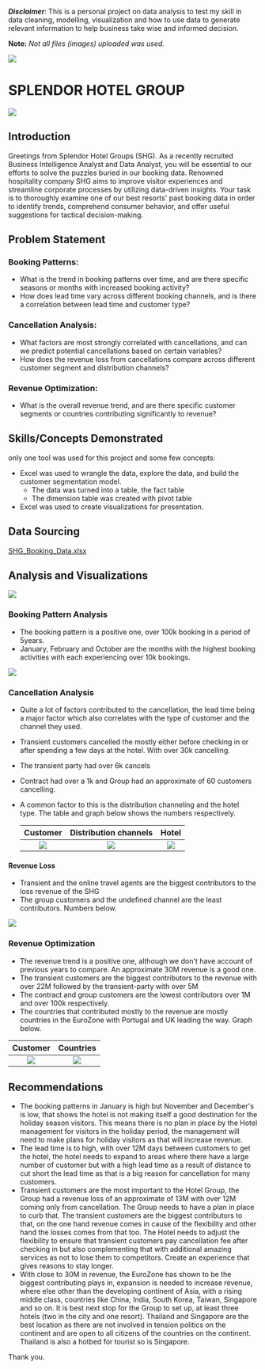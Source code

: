 **_Disclaimer_**: This is a personal project on data analysis to test my skill in data cleaning, modelling, visualization and how to use data to generate relevant information to help business take wise and informed decision. 

**Note:** _Not all files (images) uploaded was used._

![](cover_image.jpg)

# SPLENDOR HOTEL GROUP

![](Hotel.jfif)

## Introduction
Greetings from Splendor Hotel Groups (SHG). As a recently recruited Business Intelligence Analyst and Data Analyst, you will be essential to our efforts to solve the puzzles buried in our booking data. Renowned hospitality company SHG aims to improve visitor experiences and streamline corporate processes by utilizing data-driven insights. Your task is to thoroughly examine one of our best resorts' past booking data in order to identify trends, comprehend consumer behavior, and offer useful suggestions for tactical decision-making.

## Problem Statement
### Booking Patterns:
- What is the trend in booking patterns over time, and are there specific seasons or months with increased booking activity?
-	How does lead time vary across different booking channels, and is there a correlation between lead time and customer type?

### Cancellation Analysis:
-	What factors are most strongly correlated with cancellations, and can we predict potential cancellations based on certain variables?
-	How does the revenue loss from cancellations compare across different customer segment and distribution channels?

### Revenue Optimization:
-	What is the overall revenue trend, and are there specific customer segments or countries contributing significantly to revenue?

## Skills/Concepts Demonstrated
only one tool was used for this project and some few concepts:
- Excel was used to wrangle the data, explore the data, and build the customer segmentation model.
  - The data was turned into a table, the fact table
  - The dimension table was created with pivot table
- Excel was used to create visualizations for presentation.

## Data Sourcing
[SHG_Booking_Data.xlsx](https://github.com/tsefaye99/SPLENDOR-HOTEL-GROUP/files/13579000/SHG_Booking_Data.xlsx)

## Analysis and Visualizations
![](SHG_Dashboard1.jfif)

### Booking Pattern Analysis
- The booking pattern is a positive one, over 100k booking in a period of 5years.
- January, February and October are the months with the highest booking activities with each experiencing over 10k bookings.
  
![](Booking_pattern.jfif)

### Cancellation Analysis
- Quite a lot of factors contributed to the cancellation, the lead time being a major factor which also correlates with the type of customer and the channel they used.
- Transient customers cancelled the mostly either before checking in or after spending a few days at the hotel. With over 30k cancelling.
- The transient party had over 6k cancels
- Contract had over a 1k and Group had an approximate of 60 customers cancelling.
- A common factor to this is the distribution channeling and the hotel type. The table and graph below shows the numbers respectively.

    Customer          | Distribution channels | Hotel
  :------------------:|:---------------------:|:-----------------------:
   ![](Customers.jpg) | ![](Cancelled.jfif)   | ![](Hotel1.jpg)

#### Revenue Loss 
- Transient and the online travel agents are the biggest contributors to the loss revenue of the SHG
- The group customers and the undefined channel are the least contributors. Numbers below.
  
![](Revenue_loss.jfif)

### Revenue Optimization
- The revenue trend is a positive one, although we don't have account of previous years to compare. An approximate 30M revenue is a good one.
- The transient customers are the biggest contributors to the revenue with over 22M followed by the transient-party with over 5M
- The contract and group customers are the lowest contributors over 1M and over 100k respectively.
- The countries that contributed mostly to the revenue are mostly countries in the EuroZone with Portugal and UK leading the way. Graph below.

 Customer                 | Countries  
:------------------------:|:-------------------------:
![](Revenue_customer1.jpg) | ![](Revenue_country.jpg)  

## Recommendations
- The booking patterns in January is high but November and December's is low, that shows the hotel is not making itself a good destination for the holiday season visitors. This means there is no plan in place by the Hotel management for visitors in the holiday period, the management will need to make plans for holiday visitors as that will increase revenue.
- The lead time is to high, with over 12M days between customers to get the hotel, the hotel needs to expand to areas where there have a large number of customer but with a high lead time as a result of distance to cut short the lead time as that is a big reason for cancellation for many customers.
- Transient customers are the most important to the Hotel Group, the Group had a revenue loss of an approximate of 13M with over 12M coming only from cancellation. The Group needs to have a plan in place to curb that. The transient customers are the biggest contributors to that, on the one hand revenue comes in cause of the flexibility and other hand the losses comes from that too. The Hotel needs to adjust the flexibility to ensure that transient customers pay cancellation fee after checking in but also complementing that with additional amazing services as not to lose them to competitors. Create an experience that gives reasons to stay longer.
- With close to 30M in revenue, the EuroZone has shown to be the biggest contributing plays in, expansion is needed to increase revenue, where else other than the developing continent of Asia, with a rising middle class, countries like China, India, South Korea, Taiwan, Singapore and so on. It is best next stop for the Group to set up, at least three hotels (two in the city and one resort). Thailand and Singapore are the best location as there are not involved in tension politics on the continent and are open to all citizens of the countries on the continent. Thailand is also a hotbed for tourist so is Singapore.


Thank you.
